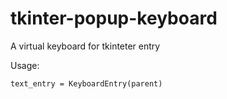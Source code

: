 # tkinter-popup-keyboard


A virtual keyboard for tkinteter entry

Usage:

```
text_entry = KeyboardEntry(parent)
```
